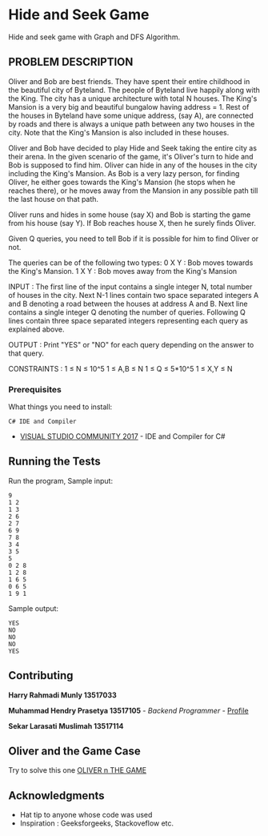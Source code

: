 # Hide and Seek Game

Hide and seek game with Graph and DFS Algorithm.

## PROBLEM DESCRIPTION

Oliver and Bob are best friends. They have spent their entire childhood in the beautiful city of Byteland. The people of Byteland live happily along with the King.
The city has a unique architecture with total N houses. The King's Mansion is a very big and beautiful bungalow having address = 1. Rest of the houses in Byteland have some unique address, (say A), are connected by roads and there is always a unique path between any two houses in the city. Note that the King's Mansion is also included in these houses.

Oliver and Bob have decided to play Hide and Seek taking the entire city as their arena. In the given scenario of the game, it's Oliver's turn to hide and Bob is supposed to find him.
Oliver can hide in any of the houses in the city including the King's Mansion. As Bob is a very lazy person, for finding Oliver, he either goes towards the King's Mansion (he stops when he reaches there), or he moves away from the Mansion in any possible path till the last house on that path.

Oliver runs and hides in some house (say X) and Bob is starting the game from his house (say Y). If Bob reaches house X, then he surely finds Oliver.

Given Q queries, you need to tell Bob if it is possible for him to find Oliver or not.

The queries can be of the following two types:
0 X Y : Bob moves towards the King's Mansion.
1 X Y : Bob moves away from the King's Mansion

INPUT :
The first line of the input contains a single integer N, total number of houses in the city. Next N-1 lines contain two space separated integers A and B denoting a road between the houses at address A and B.
Next line contains a single integer Q denoting the number of queries.
Following Q lines contain three space separated integers representing each query as explained above.

OUTPUT :
Print "YES" or "NO" for each query depending on the answer to that query.

CONSTRAINTS :
1 ≤ N ≤ 10^5
1 ≤ A,B ≤ N
1 ≤ Q ≤ 5*10^5
1 ≤ X,Y ≤ N

### Prerequisites

What things you need to install:

```
C# IDE and Compiler
```
* [VISUAL STUDIO COMMUNITY 2017](https://visualstudio.microsoft.com) - IDE and Compiler for C#

## Running the Tests

Run the program,
Sample input:

```
9
1 2
1 3
2 6
2 7
6 9
7 8
3 4
3 5
5
0 2 8
1 2 8
1 6 5
0 6 5
1 9 1
```

Sample output:
```
YES
NO
NO
NO
YES
```

## Contributing

**Harry Rahmadi Munly 13517033**

**Muhammad Hendry Prasetya 13517105** - *Backend Programmer* - [Profile](https://github.com/hendpraz)

**Sekar Larasati Muslimah 13517114**

## Oliver and the Game Case

Try to solve this one [OLIVER n THE GAME](https://www.hackerearth.com/practice/algorithms/graphs/topological-sort/practice-problems/algorithm/oliver-and-the-game-3/description)

## Acknowledgments

* Hat tip to anyone whose code was used
* Inspiration : Geeksforgeeks, Stackoveflow etc.

